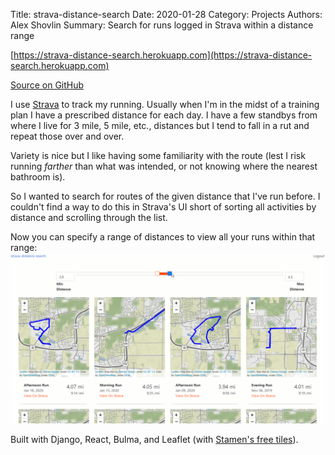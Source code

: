 Title: strava-distance-search
Date: 2020-01-28
Category: Projects
Authors: Alex Shovlin
Summary: Search for runs logged in Strava within a distance range

[https://strava-distance-search.herokuapp.com](https://strava-distance-search.herokuapp.com)

[<i class="fa fa-github" aria-hidden="true"></i> Source on GitHub](https://github.com/ashovlin/strava-distance-search)

I use [Strava](http://strava.com) to track my running. Usually when I'm in the midst of a training plan I have a prescribed distance for each day. I have a few standbys from where I live for 3 mile, 5 mile, etc., distances but I tend to fall in a rut and repeat those over and over. 

Variety is nice but I like having some familiarity with the route (lest I risk running <em>farther</em> than what was intended, or not knowing where the nearest bathroom is).

So I wanted to search for routes of the given distance that I've run before. I couldn't find a way to do this in Strava's UI short of sorting all activities by distance and scrolling through the list. 

Now you can specify a range of distances to view all your runs within that range:  
<img src="images/sds.gif" alt="Filtering runs" style="width:800px;"/>

Built with Django, React, Bulma, and Leaflet (with [Stamen's free tiles](http://maps.stamen.com)).